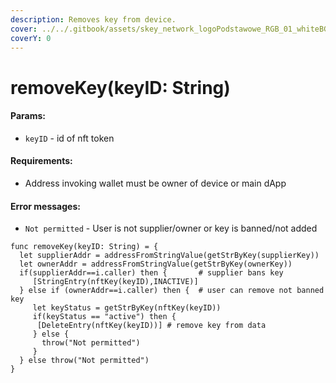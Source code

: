 ```yaml
---
description: Removes key from device.
cover: ../../.gitbook/assets/skey_network_logoPodstawowe_RGB_01_whiteBG.png
coverY: 0
---
```


# removeKey(keyID: String)

#### Params:

* `keyID` - id of nft token

#### Requirements:

* Address invoking wallet must be owner of device or main dApp

#### Error messages:

* `Not permitted` - User is not supplier/owner or key is banned/not added

```
func removeKey(keyID: String) = {
  let supplierAddr = addressFromStringValue(getStrByKey(supplierKey))
  let ownerAddr = addressFromStringValue(getStrByKey(ownerKey))
  if(supplierAddr==i.caller) then {       # supplier bans key
     [StringEntry(nftKey(keyID),INACTIVE)]
  } else if (ownerAddr==i.caller) then {  # user can remove not banned key
     let keyStatus = getStrByKey(nftKey(keyID))
     if(keyStatus == "active") then {           
      [DeleteEntry(nftKey(keyID))] # remove key from data
     } else {
       throw("Not permitted")
     }
  } else throw("Not permitted")
}

```
